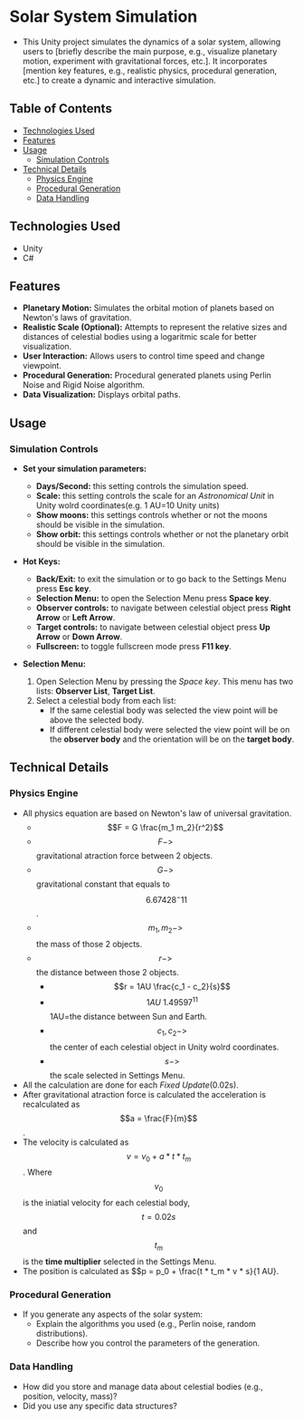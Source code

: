 # Solar System Simulation

* This Unity project simulates the dynamics of a solar system, allowing users to \[briefly describe the main purpose, e.g., visualize planetary motion, experiment with gravitational forces, etc.]. It incorporates \[mention key features, e.g., realistic physics, procedural generation, etc.] to create a dynamic and interactive simulation.

## Table of Contents

* [Technologies Used](#technologies-used)
* [Features](#features)
* [Usage](#usage)
  * [Simulation Controls](#simulation-controls)
* [Technical Details](#technical-details)
  * [Physics Engine](#physics-engine)
  * [Procedural Generation](#procedural-generation)
  * [Data Handling](#data-handling)

## Technologies Used

* Unity
* C#

## Features

* **Planetary Motion:** Simulates the orbital motion of planets based on Newton's laws of gravitation.
* **Realistic Scale (Optional):** Attempts to represent the relative sizes and distances of celestial bodies using a logaritmic scale for better visualization.
* **User Interaction:** Allows users to control time speed and change viewpoint.
* **Procedural Generation:** Procedural generated planets using Perlin Noise and Rigid Noise algorithm.
* **Data Visualization:** Displays orbital paths.

## Usage

### Simulation Controls

* **Set your simulation parameters:**
  * **Days/Second:** this setting controls the simulation speed.
  * **Scale:** this setting controls the scale for an *Astronomical Unit* in Unity wolrd coordinates(e.g. 1 AU=10 Unity units)
  * **Show moons:** this settings controls whether or not the moons should be visible in the simulation.
  * **Show orbit:** this settings controls whether or not the planetary orbit should be visible in the simulation.

* **Hot Keys:**
  * **Back/Exit:** to exit the simulation or to go back to the Settings Menu press **Esc key**.
  * **Selection Menu:** to open the Selection Menu press **Space key**.
  * **Observer controls:** to navigate between celestial object press **Right Arrow** or **Left Arrow**.
  * **Target controls:** to navigate between celestial object press **Up Arrow** or **Down Arrow**.
  * **Fullscreen:** to toggle fullscreen mode press **F11 key**.

* **Selection Menu:**
  1. Open Selection Menu by pressing the *Space key*. This menu has two lists: **Observer List**, **Target List**.
  2. Select a celestial body from each list:
     * If the same celestial body was selected the view point will be above the selected body.
     * If different celestial body were selected the view point will be on the **observer body** and the orientation will be on the **target body**.

## Technical Details

### Physics Engine

* All physics equation are based on Newton's law of universal gravitation.
  * $$F = G \frac{m_1 m_2}{r^2}$$
  * $$F->$$ gravitational atraction force between 2 objects.
  * $$G->$$ gravitational constant that equals to $$~6.67428^-11$$.
  * $$m_1, m_2->$$ the mass of those 2 objects.
  * $$r->$$ the distance between those 2 objects.
    * $$r = 1AU \frac{c_1 - c_2}{s}$$
    * $$1AU~1.49597^11$$ 1AU=the distance between Sun and Earth.
    * $$c_1, c_2->$$ the center of each celestial object in Unity wolrd coordinates.
    * $$s->$$ the scale selected in Settings Menu.
* All the calculation are done for each *Fixed Update*(0.02s).
* After gravitational atraction force is calculated the acceleration is recalculated as $$a = \frac{F}{m}$$.
* The velocity is calculated as $$v = v_0 + a * t * t_m$$. Where $$v_0$$ is the iniatial velocity for each celestial body, $$t=0.02s$$ and $$t_m$$ is the **time multiplier** selected in the Settings Menu.
* The position is calculated as $$p = p_0 + \frac{t * t_m * v * s}{1 AU}.

### Procedural Generation

* If you generate any aspects of the solar system:
    * Explain the algorithms you used (e.g., Perlin noise, random distributions).
    * Describe how you control the parameters of the generation.

### Data Handling

* How did you store and manage data about celestial bodies (e.g., position, velocity, mass)?
* Did you use any specific data structures?
